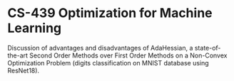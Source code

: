 # CS-439 Optimization for Machine Learning

Discussion of advantages and disadvantages of AdaHessian, a state-of-the-art Second Order Methods over First Order Methods on a Non-Convex Optimization Problem (digits classification on MNIST database using ResNet18).
 

